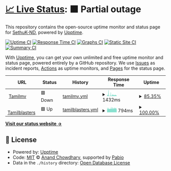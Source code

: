 # [📈 Live Status](https://SethuK-ND.github.io/Upptime): <!--live status--> **🟧 Partial outage**

This repository contains the open-source uptime monitor and status page for [SethuK-ND](https://SethuK-ND.github.io/Upptime), powered by [Upptime](https://github.com/upptime/upptime).

[![Uptime CI](https://github.com/SethuK-ND/Upptime/workflows/Uptime%20CI/badge.svg)](https://github.com/SethuK-ND/Upptime/actions?query=workflow%3A%22Uptime+CI%22)
[![Response Time CI](https://github.com/SethuK-ND/Upptime/workflows/Response%20Time%20CI/badge.svg)](https://github.com/SethuK-ND/Upptime/actions?query=workflow%3A%22Response+Time+CI%22)
[![Graphs CI](https://github.com/SethuK-ND/Upptime/workflows/Graphs%20CI/badge.svg)](https://github.com/SethuK-ND/Upptime/actions?query=workflow%3A%22Graphs+CI%22)
[![Static Site CI](https://github.com/SethuK-ND/Upptime/workflows/Static%20Site%20CI/badge.svg)](https://github.com/SethuK-ND/Upptime/actions?query=workflow%3A%22Static+Site+CI%22)
[![Summary CI](https://github.com/SethuK-ND/Upptime/workflows/Summary%20CI/badge.svg)](https://github.com/SethuK-ND/Upptime/actions?query=workflow%3A%22Summary+CI%22)

With [Upptime](https://upptime.js.org), you can get your own unlimited and free uptime monitor and status page, powered entirely by a GitHub repository. We use [Issues](https://github.com/SethuK-ND/Upptime/issues) as incident reports, [Actions](https://github.com/SethuK-ND/Upptime/actions) as uptime monitors, and [Pages](https://SethuK-ND.github.io/Upptime) for the status page.

<!--start: status pages-->
<!-- This summary is generated by Upptime (https://github.com/upptime/upptime) -->
<!-- Do not edit this manually, your changes will be overwritten -->
<!-- prettier-ignore -->
| URL | Status | History | Response Time | Uptime |
| --- | ------ | ------- | ------------- | ------ |
| <img alt="" src="https://icons.duckduckgo.com/ip3/1tamilmv.tf.ico" height="13"> [Tamilmv](https://1tamilmv.tf) | 🟥 Down | [tamilmv.yml](https://github.com/SethuK-ND/Upptime/commits/HEAD/history/tamilmv.yml) | <details><summary><img alt="Response time graph" src="./graphs/tamilmv/response-time-week.png" height="20"> 1432ms</summary><br><a href="https://SethuK-ND.github.io/Upptime/history/tamilmv"><img alt="Response time 1432" src="https://img.shields.io/endpoint?url=https%3A%2F%2Fraw.githubusercontent.com%2FSethuK-ND%2FUpptime%2FHEAD%2Fapi%2Ftamilmv%2Fresponse-time.json"></a><br><a href="https://SethuK-ND.github.io/Upptime/history/tamilmv"><img alt="24-hour response time 1151" src="https://img.shields.io/endpoint?url=https%3A%2F%2Fraw.githubusercontent.com%2FSethuK-ND%2FUpptime%2FHEAD%2Fapi%2Ftamilmv%2Fresponse-time-day.json"></a><br><a href="https://SethuK-ND.github.io/Upptime/history/tamilmv"><img alt="7-day response time 1432" src="https://img.shields.io/endpoint?url=https%3A%2F%2Fraw.githubusercontent.com%2FSethuK-ND%2FUpptime%2FHEAD%2Fapi%2Ftamilmv%2Fresponse-time-week.json"></a><br><a href="https://SethuK-ND.github.io/Upptime/history/tamilmv"><img alt="30-day response time 1432" src="https://img.shields.io/endpoint?url=https%3A%2F%2Fraw.githubusercontent.com%2FSethuK-ND%2FUpptime%2FHEAD%2Fapi%2Ftamilmv%2Fresponse-time-month.json"></a><br><a href="https://SethuK-ND.github.io/Upptime/history/tamilmv"><img alt="1-year response time 1432" src="https://img.shields.io/endpoint?url=https%3A%2F%2Fraw.githubusercontent.com%2FSethuK-ND%2FUpptime%2FHEAD%2Fapi%2Ftamilmv%2Fresponse-time-year.json"></a></details> | <details><summary><a href="https://SethuK-ND.github.io/Upptime/history/tamilmv">85.35%</a></summary><a href="https://SethuK-ND.github.io/Upptime/history/tamilmv"><img alt="All-time uptime 85.35%" src="https://img.shields.io/endpoint?url=https%3A%2F%2Fraw.githubusercontent.com%2FSethuK-ND%2FUpptime%2FHEAD%2Fapi%2Ftamilmv%2Fuptime.json"></a><br><a href="https://SethuK-ND.github.io/Upptime/history/tamilmv"><img alt="24-hour uptime 88.71%" src="https://img.shields.io/endpoint?url=https%3A%2F%2Fraw.githubusercontent.com%2FSethuK-ND%2FUpptime%2FHEAD%2Fapi%2Ftamilmv%2Fuptime-day.json"></a><br><a href="https://SethuK-ND.github.io/Upptime/history/tamilmv"><img alt="7-day uptime 85.35%" src="https://img.shields.io/endpoint?url=https%3A%2F%2Fraw.githubusercontent.com%2FSethuK-ND%2FUpptime%2FHEAD%2Fapi%2Ftamilmv%2Fuptime-week.json"></a><br><a href="https://SethuK-ND.github.io/Upptime/history/tamilmv"><img alt="30-day uptime 85.35%" src="https://img.shields.io/endpoint?url=https%3A%2F%2Fraw.githubusercontent.com%2FSethuK-ND%2FUpptime%2FHEAD%2Fapi%2Ftamilmv%2Fuptime-month.json"></a><br><a href="https://SethuK-ND.github.io/Upptime/history/tamilmv"><img alt="1-year uptime 85.35%" src="https://img.shields.io/endpoint?url=https%3A%2F%2Fraw.githubusercontent.com%2FSethuK-ND%2FUpptime%2FHEAD%2Fapi%2Ftamilmv%2Fuptime-year.json"></a></details>
| <img alt="" src="https://icons.duckduckgo.com/ip3/1tamilblasters.dad.ico" height="13"> [Tamilblasters](https://1tamilblasters.dad) | 🟩 Up | [tamilblasters.yml](https://github.com/SethuK-ND/Upptime/commits/HEAD/history/tamilblasters.yml) | <details><summary><img alt="Response time graph" src="./graphs/tamilblasters/response-time-week.png" height="20"> 794ms</summary><br><a href="https://SethuK-ND.github.io/Upptime/history/tamilblasters"><img alt="Response time 794" src="https://img.shields.io/endpoint?url=https%3A%2F%2Fraw.githubusercontent.com%2FSethuK-ND%2FUpptime%2FHEAD%2Fapi%2Ftamilblasters%2Fresponse-time.json"></a><br><a href="https://SethuK-ND.github.io/Upptime/history/tamilblasters"><img alt="24-hour response time 791" src="https://img.shields.io/endpoint?url=https%3A%2F%2Fraw.githubusercontent.com%2FSethuK-ND%2FUpptime%2FHEAD%2Fapi%2Ftamilblasters%2Fresponse-time-day.json"></a><br><a href="https://SethuK-ND.github.io/Upptime/history/tamilblasters"><img alt="7-day response time 794" src="https://img.shields.io/endpoint?url=https%3A%2F%2Fraw.githubusercontent.com%2FSethuK-ND%2FUpptime%2FHEAD%2Fapi%2Ftamilblasters%2Fresponse-time-week.json"></a><br><a href="https://SethuK-ND.github.io/Upptime/history/tamilblasters"><img alt="30-day response time 794" src="https://img.shields.io/endpoint?url=https%3A%2F%2Fraw.githubusercontent.com%2FSethuK-ND%2FUpptime%2FHEAD%2Fapi%2Ftamilblasters%2Fresponse-time-month.json"></a><br><a href="https://SethuK-ND.github.io/Upptime/history/tamilblasters"><img alt="1-year response time 794" src="https://img.shields.io/endpoint?url=https%3A%2F%2Fraw.githubusercontent.com%2FSethuK-ND%2FUpptime%2FHEAD%2Fapi%2Ftamilblasters%2Fresponse-time-year.json"></a></details> | <details><summary><a href="https://SethuK-ND.github.io/Upptime/history/tamilblasters">100.00%</a></summary><a href="https://SethuK-ND.github.io/Upptime/history/tamilblasters"><img alt="All-time uptime 100.00%" src="https://img.shields.io/endpoint?url=https%3A%2F%2Fraw.githubusercontent.com%2FSethuK-ND%2FUpptime%2FHEAD%2Fapi%2Ftamilblasters%2Fuptime.json"></a><br><a href="https://SethuK-ND.github.io/Upptime/history/tamilblasters"><img alt="24-hour uptime 100.00%" src="https://img.shields.io/endpoint?url=https%3A%2F%2Fraw.githubusercontent.com%2FSethuK-ND%2FUpptime%2FHEAD%2Fapi%2Ftamilblasters%2Fuptime-day.json"></a><br><a href="https://SethuK-ND.github.io/Upptime/history/tamilblasters"><img alt="7-day uptime 100.00%" src="https://img.shields.io/endpoint?url=https%3A%2F%2Fraw.githubusercontent.com%2FSethuK-ND%2FUpptime%2FHEAD%2Fapi%2Ftamilblasters%2Fuptime-week.json"></a><br><a href="https://SethuK-ND.github.io/Upptime/history/tamilblasters"><img alt="30-day uptime 100.00%" src="https://img.shields.io/endpoint?url=https%3A%2F%2Fraw.githubusercontent.com%2FSethuK-ND%2FUpptime%2FHEAD%2Fapi%2Ftamilblasters%2Fuptime-month.json"></a><br><a href="https://SethuK-ND.github.io/Upptime/history/tamilblasters"><img alt="1-year uptime 100.00%" src="https://img.shields.io/endpoint?url=https%3A%2F%2Fraw.githubusercontent.com%2FSethuK-ND%2FUpptime%2FHEAD%2Fapi%2Ftamilblasters%2Fuptime-year.json"></a></details>

<!--end: status pages-->

[**Visit our status website →**](https://SethuK-ND.github.io/Upptime)

## 📄 License

- Powered by: [Upptime](https://github.com/upptime/upptime)
- Code: [MIT](./LICENSE) © [Anand Chowdhary](https://anandchowdhary.com), supported by [Pabio](https://pabio.com)
- Data in the `./history` directory: [Open Database License](https://opendatacommons.org/licenses/odbl/1-0/)
